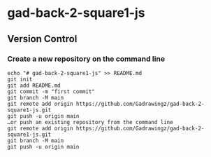 # gad-back-2-square1-js

## Version Control

### Create a new repository on the command line

```git
echo "# gad-back-2-square1-js" >> README.md
git init
git add README.md
git commit -m "first commit"
git branch -M main
git remote add origin https://github.com/Gadrawingz/gad-back-2-square1-js.git
git push -u origin main
…or push an existing repository from the command line
git remote add origin https://github.com/Gadrawingz/gad-back-2-square1-js.git
git branch -M main
git push -u origin main
```